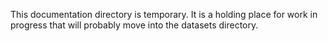 This documentation directory is temporary. It is a holding place for work in progress that will probably move into the datasets directory.
